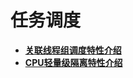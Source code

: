 # 任务调度

- **[关联线程组调度特性介绍](kernel-standard-sched-rtg.md)**
- **[CPU轻量级隔离特性介绍](kernel-standard-sched-cpuisolation.md)**

